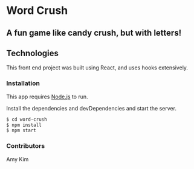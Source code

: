# Word Crush
## A fun game like candy crush, but with letters!

## Technologies

This front end project was built using React, and uses hooks extensively.

### Installation

This app requires [Node.js](https://nodejs.org/) to run.

Install the dependencies and devDependencies and start the server.

```sh
$ cd word-crush
$ npm install
$ npm start
```
### Contributors
Amy Kim
